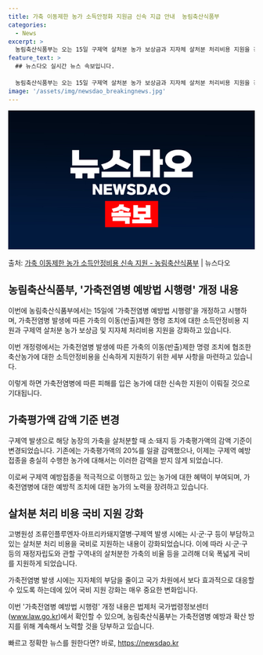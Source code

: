 ```yaml
---
title: 가축 이동제한 농가 소득안정화 지원금 신속 지급 안내  농림축산식품부
categories:
  - News
excerpt: >
  농림축산식품부는 오는 15일 구제역 살처분 농가 보상금과 지자체 살처분 처리비용 지원을 강화하는 내용의 가축…
feature_text: >
  ## 뉴스다오 실시간 뉴스 속보입니다.

  농림축산식품부는 오는 15일 구제역 살처분 농가 보상금과 지자체 살처분 처리비용 지원을 강화하는 내용의 가축…
image: '/assets/img/newsdao_breakingnews.jpg'
---
```


![뉴스다오 속보](/assets/img/newsdao_breakingnews.jpg)

<p>출처: <a href="https://newsdao.kr/3342" rel="dofollow">가축 이동제한 농가 소득안정비용 신속 지원 - 농림축산식품부</a> | 뉴스다오</p>

<h2 data-ke-size="size26">농림축산식품부, '가축전염병 예방법 시행령' 개정 내용</h2>
이번에 농림축산식품부에서는 15일에 '가축전염병 예방법 시행령'을 개정하고 시행하며, 가축전염병 발생에 따른 가축의 이동(반출)제한 명령 조치에 대한 소득안정비용 지원과 구제역 살처분 농가 보상금 및 지자체 처리비용 지원을 강화하고 있습니다.

<p data-ke-size="size16">이번 개정령에서는 가축전염병 발생에 따른 가축의 이동(반출)제한 명령 조치에 협조한 축산농가에 대한 소득안정비용을 신속하게 지원하기 위한 세부 사항을 마련하고 있습니다.</p>
이렇게 하면 가축전염병에 따른 피해를 입은 농가에 대한 신속한 지원이 이뤄질 것으로 기대됩니다.

<h2 data-ke-size="size26">가축평가액 감액 기준 변경</h2>
구제역 발생으로 해당 농장의 가축을 살처분할 때 소·돼지 등 가축평가액의 감액 기준이 변경되었습니다. 기존에는 가축평가액의 20%를 일괄 감액했으나, 이제는 구제역 예방접종을 충실히 수행한 농가에 대해서는 이러한 감액을 받지 않게 되었습니다.

<p data-ke-size="size16">이로써 구제역 예방접종을 적극적으로 이행하고 있는 농가에 대한 혜택이 부여되며, 가축전염병에 대한 예방적 조치에 대한 농가의 노력을 장려하고 있습니다.</p>

<h2 data-ke-size="size26">살처분 처리 비용 국비 지원 강화</h2>
고병원성 조류인플루엔자·아프리카돼지열병·구제역 발생 시에는 시·군·구 등이 부담하고 있는 살처분 처리 비용을 국비로 지원하는 내용이 강화되었습니다. 이에 따라 시·군·구 등의 재정자립도와 관할 구역내의 살처분한 가축의 비율 등을 고려해 더욱 폭넓게 국비를 지원하게 되었습니다.

<p data-ke-size="size16">가축전염병 발생 시에는 지자체의 부담을 줄이고 국가 차원에서 보다 효과적으로 대응할 수 있도록 하는데에 있어 국비 지원 강화는 매우 중요한 변화입니다.</p>

이번 '가축전염병 예방법 시행령' 개정 내용은 법제처 국가법령정보센터(www.law.go.kr)에서 확인할 수 있으며, 농림축산식품부는 가축전염병 예방과 확산 방지를 위해 계속해서 노력할 것을 당부하고 있습니다. 

빠르고 정확한 뉴스를 원한다면? 바로, <a href="https://newsdao.kr" rel="dofollow">https://newsdao.kr</a>


